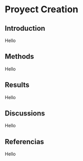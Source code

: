 # Proyect Creation

## Introduction
Hello

## Methods
Hello

## Results
Hello

## Discussions
Hello

## Referencias
Hello
